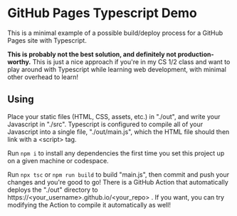 # GitHub Pages Typescript Demo

This is a minimal example of a possible build/deploy process
for a GitHub Pages site with Typescript.

**This is probably not the best solution,
and definitely not production-worthy.**
This is just a nice approach if you're in my CS 1/2 class
and want to play around with Typescript while learning web development,
with minimal other overhead to learn!

## Using

Place your static files (HTML, CSS, assets, etc.) in "./out",
and write your Javascript in "./src".
Typescript is configured to compile all of your Javascript
into a single file, "./out/main.js", which the HTML file should then link
with a \<script\> tag.

Run `npm i` to install any dependencies the first time you set this project up on a given machine or codespace.

Run `npx tsc` or `npm run build` to build "main.js",
then commit and push your changes and you're good to go!
There is a GitHub Action that automatically deploys the "./out" directory
to https://\<your_username\>.github.io/\<your_repo\> .
If you want, you can try modifying the Action to compile it automatically as well!
